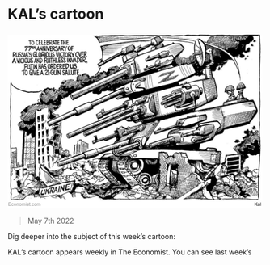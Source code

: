###### 

# KAL’s cartoon 

#####  

![image](images/20220507_wwd000.jpg) 

> May 7th 2022 

Dig deeper into the subject of this week’s cartoon:





KAL’s cartoon appears weekly in The Economist. You can see last week’s 

